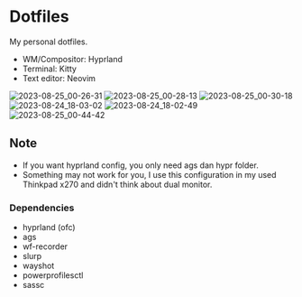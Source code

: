 # Dotfiles
My personal dotfiles. 
- WM/Compositor: Hyprland
- Terminal: Kitty
- Text editor: Neovim

![2023-08-25_00-26-31](https://github.com/ezerinz/dotfiles/assets/100193740/0e1e7765-0921-442f-b31c-50efa122c81d)
![2023-08-25_00-28-13](https://github.com/ezerinz/dotfiles/assets/100193740/738bce91-7252-4723-98de-ee0a08d99bb5)
![2023-08-25_00-30-18](https://github.com/ezerinz/dotfiles/assets/100193740/48453f10-286a-43ec-a1ac-89088747d3fa)
![2023-08-24_18-03-02](https://github.com/ezerinz/dotfiles/assets/100193740/50fede85-63aa-4c88-88ab-3ed23aebb5ad)
![2023-08-24_18-02-49](https://github.com/ezerinz/dotfiles/assets/100193740/76292a53-2392-4d9f-a4c8-14acad13d6b4)
![2023-08-25_00-44-42](https://github.com/ezerinz/dotfiles/assets/100193740/65083e02-b3a1-495f-a5ce-dd8052e331cd)

## Note
- If you want hyprland config, you only need ags dan hypr folder.
- Something may not work for you, I use this configuration in my used Thinkpad x270 and didn't think about dual monitor.

### Dependencies
- hyprland (ofc)
- ags
- wf-recorder
- slurp
- wayshot
- powerprofilesctl
- sassc
